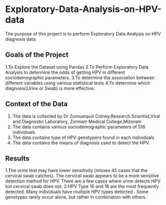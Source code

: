 # Exploratory-Data-Analysis-on-HPV-data
The purpose of this project is to perform Exploratory Data Analysis on HPV diagnosis data.
## Goals of the Project
1.To Explore the Dataset using Pandas 
2.To Perform Exploratory Data Analysis to determine the odds of getting HPV in different sociodemographic parameters.
3.To determine the association between different variables using various statistical tests
4.To determine which diagnosis(Urine or Swab) is more effective.
## Context of the Data
1. The data is collected by Dr Zomuanpuii Colney,Research Scientist,Viral and Diagnostic Laboratory, Zormam Medical College,Mizoram
2. The data contains various sociodemographic parameters of 516 individuals.
3. The data contains type of HPV genotypers found in each individuals
4. The data contains the means of diagnosis used to detect the HPV.
## Results
1.The urine test may have lower sensitivity (misses 45 cases that the cervical swab catches).
  The cervical swab appears to be a more sensitive detection method for HPV.
  There are a few cases where urine detects HPV but cervical swab does not.
2.HPV Type 16 and 18 are the most frequently detected.
  Many individuals have multiple HPV types detected .
  Some genotypes rarely occur alone, but rather in combination with others.
